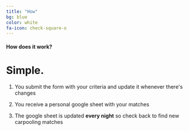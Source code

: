 ```yaml
---
title: "How"
bg: blue
color: white
fa-icon: check-square-o
---
```


#### How does it work?

# Simple.

1. You submit the form with your criteria and update it whenever there's changes

2. You receive a personal google sheet with your matches

3. The google sheet is updated **every night** so check back to find new carpooling matches